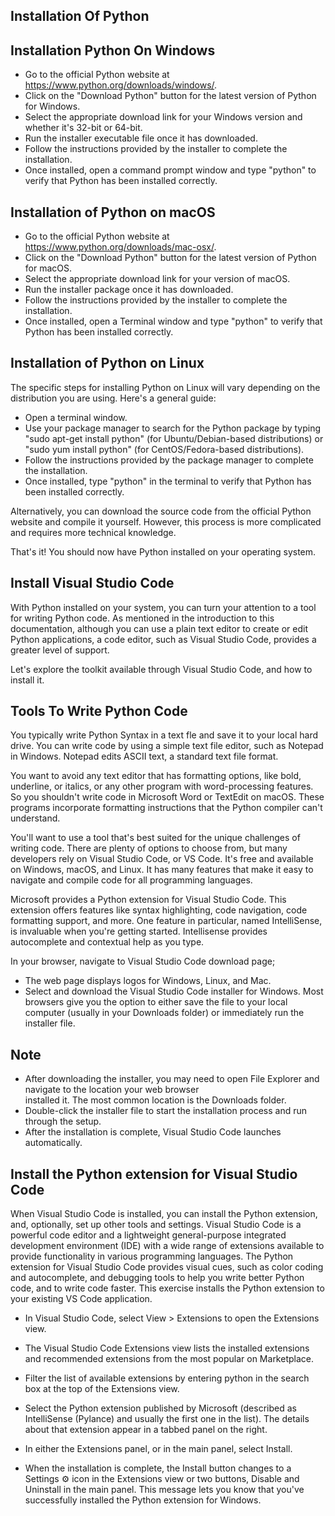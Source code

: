 ## Installation Of Python 


## Installation Python On Windows 
* Go to the official Python website at https://www.python.org/downloads/windows/.
* Click on the "Download Python" button for the latest version of Python for Windows.
* Select the appropriate download link for your Windows version and whether it's 32-bit or 64-bit.
* Run the installer executable file once it has downloaded.
* Follow the instructions provided by the installer to complete the installation.
* Once installed, open a command prompt window and type "python" to verify that Python has been installed correctly.



## Installation of Python on macOS
* Go to the official Python website at https://www.python.org/downloads/mac-osx/.
* Click on the "Download Python" button for the latest version of Python for macOS.
* Select the appropriate download link for your version of macOS.
* Run the installer package once it has downloaded.
* Follow the instructions provided by the installer to complete the installation.
* Once installed, open a Terminal window and type "python" to verify that Python has been installed correctly.


## Installation of Python on Linux
The specific steps for installing Python on Linux will vary depending on the distribution you are using. Here's a general guide:

* Open a terminal window.
* Use your package manager to search for the Python package by typing "sudo apt-get install python" (for Ubuntu/Debian-based distributions) or "sudo yum install python" (for CentOS/Fedora-based distributions).
* Follow the instructions provided by the package manager to complete the installation.
* Once installed, type "python" in the terminal to verify that Python has been installed correctly.

Alternatively, you can download the source code from the official Python website and compile it yourself. However, this process is more complicated and requires more technical knowledge.

That's it! You should now have Python installed on your operating system.


## Install Visual Studio Code
With Python installed on your system, you can turn your attention to a tool for writing Python code. As mentioned in the introduction to this documentation, although you can use a plain text editor to create or edit Python applications, a code editor, such as Visual Studio Code, provides a greater level of support.

Let's explore the toolkit available through Visual Studio Code, and how to install it.


## Tools To Write Python Code 

You typically write Python Syntax in a text fle and save it to your local hard drive.
You can write code by using a simple text file editor, such as Notepad in Windows. Notepad edits ASCII text, a standard text file format.

You want to avoid any text editor that has formatting options, like bold, underline, or italics, or any other program with word-processing features. So you shouldn't write code in Microsoft Word or TextEdit on macOS. These programs incorporate formatting instructions that the Python compiler can't understand.

You'll want to use a tool that's best suited for the unique challenges of writing code. There are plenty of options to choose from, but many developers rely on Visual Studio Code, or VS Code. It's free and available on Windows, macOS, and Linux. It has many features that make it easy to navigate and compile code for all programming languages.

Microsoft provides a Python extension for Visual Studio Code. This extension offers features like syntax highlighting, code navigation, code formatting support, and more. One feature in particular, named IntelliSense, is invaluable when you're getting started. Intellisense provides autocomplete and contextual help as you type.

In your browser, navigate to Visual Studio Code download page;

* The web page displays logos for Windows, Linux, and Mac.
* Select and download the Visual Studio Code installer for Windows. Most browsers give you the option to either save the 
  file to your local computer (usually in your Downloads folder) or immediately run the installer file.

## Note
* After downloading the installer, you may need to open File Explorer and navigate to the location your web browser  
  installed it. The most common location is the Downloads folder.
* Double-click the installer file to start the installation process and run through the setup.
* After the installation is complete, Visual Studio Code launches automatically.

## Install the Python extension for Visual Studio Code
When Visual Studio Code is installed, you can install the Python extension, and, optionally, set up other tools and settings. Visual Studio Code is a powerful code editor and a lightweight general-purpose integrated development environment (IDE) with a wide range of extensions available to provide functionality in various programming languages. The Python extension for Visual Studio Code provides visual cues, such as color coding and autocomplete, and debugging tools to help you write better Python code, and to write code faster. This exercise installs the Python extension to your existing VS Code application.

* In Visual Studio Code, select View > Extensions to open the Extensions view.

* The Visual Studio Code Extensions view lists the installed extensions and recommended extensions from the most popular 
  on Marketplace.

* Filter the list of available extensions by entering python in the search box at the top of the Extensions view.

* Select the Python extension published by Microsoft (described as IntelliSense (Pylance) and usually the first one in 
  the list). The details about that extension appear in a tabbed panel on the right.

* In either the Extensions panel, or in the main panel, select Install.

* When the installation is complete, the Install button changes to a Settings ⚙️ icon in the Extensions view or two 
  buttons, Disable and Uninstall in the main panel. This message lets you know that you've successfully installed the Python extension for Windows.
